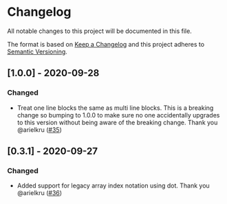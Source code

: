 # Changelog
All notable changes to this project will be documented in this file.

The format is based on [Keep a Changelog](http://keepachangelog.com/en/1.0.0/)
and this project adheres to [Semantic Versioning](http://semver.org/spec/v2.0.0.html).

## \[1.0.0] - 2020-09-28

### Changed
  - Treat one line blocks the same as multi line blocks. 
    This is a breaking change so bumping to 1.0.0 to make sure no one accidentally upgrades to this version 
    without being aware of the breaking change. 
    Thank you @arielkru ([#35](https://github.com/amplify-education/python-hcl2/pull/35))

## \[0.3.1] - 2020-09-27

### Changed
  - Added support for legacy array index notation using dot. Thank you @arielkru ([#36](https://github.com/amplify-education/python-hcl2/pull/36))
